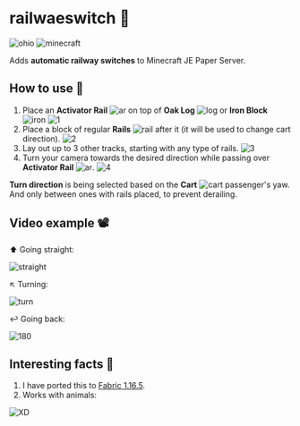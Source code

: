 # railwaeswitch 🛒

![ohio](https://img.shields.io/badge/only_in-OHIO-black)
![minecraft](https://img.shields.io/badge/Minecraft_version-1.17-green)

Adds **automatic railway switches** to Minecraft JE Paper Server.

## How to use 🤔

1. Place an **Activator Rail** ![ar](https://minecraft.wiki/images/BlockSprite_activator-rail.png?2b983) on top of **Oak Log** ![log](https://minecraft.wiki/images/BlockSprite_oak-log.png?f9c90) or **Iron Block** ![iron](https://minecraft.wiki/images/BlockSprite_block-of-iron.png?9b11a)
![1](https://github.com/bigchunguspng/railway-switch-paper/assets/70759405/dab8f887-8882-4b6a-be51-b45d2957dfbf)
2. Place a block of regular **Rails** ![rail](https://minecraft.wiki/images/BlockSprite_rail.png?d98fc) after it (it will be used to change cart direction).
![2](https://github.com/bigchunguspng/railway-switch-paper/assets/70759405/7dc3fede-caa3-4fdd-ae40-a9f515ab475f)
3. Lay out up to 3 other tracks, starting with any type of rails.
![3](https://github.com/bigchunguspng/railway-switch-paper/assets/70759405/d25f87f2-1a39-4281-99c8-ead979545cb3)
4. Turn your camera towards the desired direction while passing over **Activator Rail** ![ar](https://minecraft.wiki/images/BlockSprite_activator-rail.png?2b983).
![4](https://github.com/bigchunguspng/railway-switch-paper/assets/70759405/b2771df2-bbae-4d4a-8055-09ea4dad39a9)

**Turn direction** is being selected based on the **Cart** ![cart](https://minecraft.wiki/images/ItemSprite_minecart.png?abcb4) passenger's yaw. And only between ones with rails placed, to prevent derailing.

## Video example 📽️

⬆️ Going straight:

![straight](https://github.com/bigchunguspng/railway-switch-paper/assets/70759405/afc83f37-f62f-4f14-9701-e87648d118a9)

↖️ Turning:

![turn](https://github.com/bigchunguspng/railway-switch-paper/assets/70759405/cffe35cc-4cba-4a8d-8430-8653a0dfec23)

↩️ Going back:

![180](https://github.com/bigchunguspng/railway-switch-paper/assets/70759405/af51d714-8df6-4c35-a2ca-85027b493f09)

## Interesting facts 📖

1. I have ported this to [Fabric 1.16.5](https://github.com/bigchunguspng/funny-rails-fabric).
2. Works with animals:

![XD](https://github.com/bigchunguspng/railway-switch-paper/assets/70759405/b9ce349d-0ea2-4aed-b69b-ea7e65cc4625)
